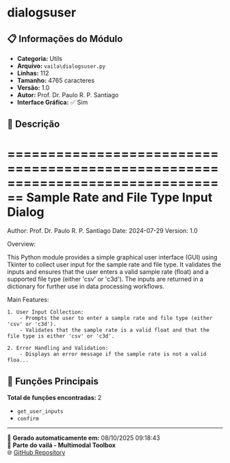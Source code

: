 # dialogsuser

## 📋 Informações do Módulo

- **Categoria:** Utils
- **Arquivo:** `vaila\dialogsuser.py`
- **Linhas:** 112
- **Tamanho:** 4765 caracteres
- **Versão:** 1.0
- **Autor:** Prof. Dr. Paulo R. P. Santiago
- **Interface Gráfica:** ✅ Sim

## 📖 Descrição


================================================================================
Sample Rate and File Type Input Dialog
================================================================================
Author: Prof. Dr. Paulo R. P. Santiago
Date: 2024-07-29
Version: 1.0

Overview:

This Python module provides a simple graphical user interface (GUI) using Tkinter to collect user input for the sample rate and file type. It validates the inputs and ensures that the user enters a valid sample rate (float) and a supported file type (either 'csv' or 'c3d'). The inputs are returned in a dictionary for further use in data processing workflows.

Main Features:

    1. User Input Collection:
        - Prompts the user to enter a sample rate and file type (either 'csv' or 'c3d').
        - Validates that the sample rate is a valid float and that the file type is either 'csv' or 'c3d'.

    2. Error Handling and Validation:
        - Displays an error message if the sample rate is not a valid floa...

## 🔧 Funções Principais

**Total de funções encontradas:** 2

- `get_user_inputs`
- `confirm`




---

📅 **Gerado automaticamente em:** 08/10/2025 09:18:43  
🔗 **Parte do vailá - Multimodal Toolbox**  
🌐 [GitHub Repository](https://github.com/vaila-multimodaltoolbox/vaila)
